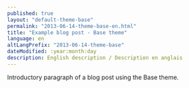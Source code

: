 ```yaml
---
published: true
layout: "default-theme-base"
permalink: "2013-06-14-theme-base-en.html"
title: "Example blog post - Base theme"
language: en
altLangPrefix: "2013-06-14-theme-base"
dateModified: :year:month:day
description: English description / Description en anglais
---
```


Introductory paragraph of a blog post using the Base theme.
